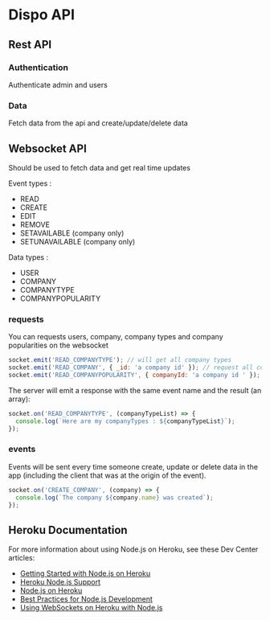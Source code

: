 # Dispo API

## Rest API

### Authentication

Authenticate admin and users

### Data

Fetch data from the api and create/update/delete data

## Websocket API

Should be used to fetch data and get real time updates

Event types :

* READ
* CREATE
* EDIT
* REMOVE
* SETAVAILABLE (company only)
* SETUNAVAILABLE (company only)

Data types :

* USER
* COMPANY
* COMPANYTYPE
* COMPANYPOPULARITY

### requests

You can requests users, company, company types and company popularities on the
websocket

```javascript
socket.emit('READ_COMPANYTYPE'); // will get all company types
socket.emit('READ_COMPANY', { _id: 'a company id' }); // request all companies matching the id
socket.emit('READ_COMPANYPOPULARITY', { companyId: 'a company id ' });
```

The server will emit a response with the same event name and the result (an
array):

```javascript
socket.on('READ_COMPANYTYPE', (companyTypeList) => {
  console.log(`Here are my companyTypes : ${companyTypeList}`);
});
```

### events

Events will be sent every time someone create, update or delete data in the app
(including the client that was at the origin of the event).

```javascript
socket.on('CREATE_COMPANY', (company) => {
  console.log(`The company ${company.name} was created`);
});
```

## Heroku Documentation

For more information about using Node.js on Heroku, see these Dev Center
articles:

* [Getting Started with Node.js on Heroku](https://devcenter.heroku.com/articles/getting-started-with-nodejs)
* [Heroku Node.js Support](https://devcenter.heroku.com/articles/nodejs-support)
* [Node.js on Heroku](https://devcenter.heroku.com/categories/nodejs)
* [Best Practices for Node.js Development](https://devcenter.heroku.com/articles/node-best-practices)
* [Using WebSockets on Heroku with Node.js](https://devcenter.heroku.com/articles/node-websockets)
